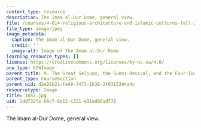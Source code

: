 ```yaml
---
content_type: resource
description: The Imam al-Dur Dome, general view.
file: /courses/4-614-religious-architecture-and-islamic-cultures-fall-2002/1dd732feb6c76e12c321e31ed80ad778_1057.jpg
file_type: image/jpeg
image_metadata:
  caption: The Imam al-Dur Dome, general view.
  credit: ''
  image-alt: Image of The Imam al-Dur Dome
learning_resource_types: []
license: https://creativecommons.org/licenses/by-nc-sa/4.0/
ocw_type: OCWImage
parent_title: 9. The Great Seljuqs, the Sunni Revival, and the Four-Iwan Plan
parent_type: CourseSection
parent_uid: d2e28b21-fe48-7473-1b36-2f0315294a4c
resourcetype: Image
title: 1057.jpg
uid: 1dd732fe-b6c7-6e12-c321-e31ed80ad778
---
```

The Imam al-Dur Dome, general view.